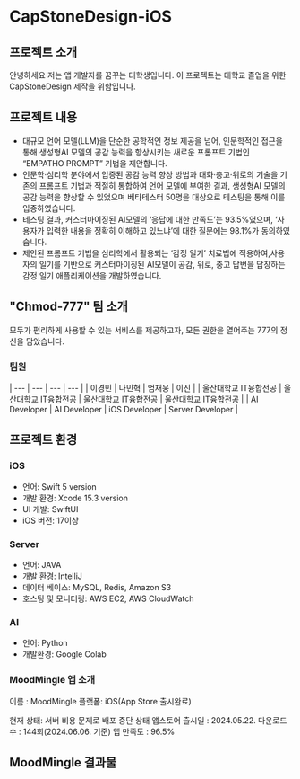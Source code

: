 # CapStoneDesign-iOS

## 프로젝트 소개

안녕하세요 저는 앱 개발자를 꿈꾸는 대학생입니다.
이 프로젝트는 대학교 졸업을 위한 CapStoneDesign 제작을 위함입니다.

## 프로젝트 내용

- 대규모 언어 모델(LLM)을 단순한 공학적인 정보 제공을 넘어, 인문학적인 접근을 통해
생성형AI 모델의 공감 능력을 향상시키는 새로운 프롬프트 기법인 “EMPATHO PROMPT” 기법을 제안합니다.
- 인문학·심리학 분야에서 입증된 공감 능력 향상 방법과 대화·충고·위로의 기술을 기존의 프롬프트 기법과 적절히 통합하여 언어 모델에 부여한 결과, 생성형AI 모델의 공감 능력을 향상할 수 있었으며 베타테스터 50명을 대상으로 테스팅을 통해 이를 입증하였습니다.
- 테스팅 결과, 커스터마이징된 AI모델의 ‘응답에 대한 만족도’는 93.5%였으며, ‘사용자가 입력한 내용을 정확히 이해하고 있느냐’에 대한 질문에는 98.1%가 동의하였습니다.
- 제안된 프롬프트 기법을 심리학에서 활용되는 ‘감정 일기’ 치료법에 적용하여,사용자의 일기를 기반으로 커스터마이징된 AI모델이 공감, 위로, 충고 답변을 답장하는 감정 일기 애플리케이션을 개발하였습니다.

## "Chmod-777" 팀 소개

모두가 편리하게 사용할 수 있는 서비스를 제공하고자, 모든 권한을 열어주는 777의 정신을 담았습니다.

### 팀원

| --- | --- | --- | --- |
| 이경민 | 나민혁 | 엄재웅 | 이진 |
| 울산대학교 IT융합전공 | 울산대학교 IT융합전공 | 울산대학교 IT융합전공 | 울산대학교 IT융합전공 |
| AI Developer | AI Developer | iOS Developer | Server Developer |

## 프로젝트 환경

### iOS

- 언어: Swift 5 version
- 개발 환경: Xcode 15.3 version
- UI 개발: SwiftUI
- iOS 버전: 17이상

### Server

- 언어: JAVA
- 개발 환경: IntelliJ
- 데이터 베이스: MySQL, Redis, Amazon S3
- 호스팅 및 모니터링: AWS EC2, AWS CloudWatch

### AI

- 언어: Python
- 개발환경: Google Colab

### MoodMingle 앱 소개

이름 : MoodMingle
플랫폼: iOS(App Store 출시완료)

현재 상태: 서버 비용 문제로 배포 중단 상태
앱스토어 출시일 : 2024.05.22.
다운로드 수 : 144회(2024.06.06. 기준)
앱 만족도 : 96.5%

## MoodMingle 결과물
